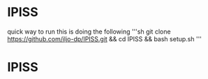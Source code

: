# IPISS
quick way to run this is doing the following
'''sh
git clone https://github.com/iljo-dp/IPISS.git && cd IPISS && bash setup.sh
'''
# IPISS
